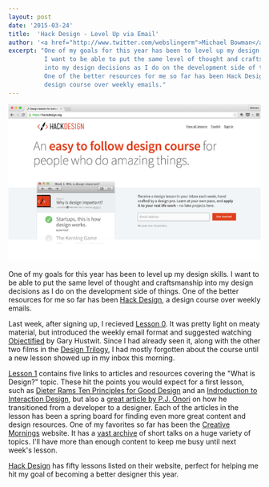 ```yaml
---
layout: post
date: '2015-03-24'
title:  'Hack Design - Level Up via Email'
author: '<a href="http://www.twitter.com/webslingerm">Michael Bowman</a>'
excerpt: "One of my goals for this year has been to level up my design skills.
          I want to be able to put the same level of thought and craftsmanship
          into my design decisions as I do on the development side of things.
          One of the better resources for me so far has been Hack Design, a
          design course over weekly emails."
---
```


<div class="post-image">
    <img src="/assets/hackdesign.png" alt="Hack Design website in Chrome" />
</div>

<p class="typl8-drop-cap">
One of my goals for this year has been to level up my design skills.
I want to be able to put the same level of thought and craftsmanship
into my design decisions as I do on the development side of things.
One of the better resources for me so far has been
<a href="http://hackdesign.org">Hack Design</a>,
a design course over weekly emails.
</p>

Last week, after signing up, I recieved
[Lesson 0](https://hackdesign.org/lessons/0). It was pretty light on
meaty material, but introduced the weekly email format and suggested
watching [Objectified](http://www.netflix.com/WiMovie/70114976?trkid=439131)
by Gary Hustwit. Since I had already seen it, along with the other two
films in the [Design Trilogy](http://en.wikipedia.org/wiki/Design_Trilogy),
I had mostly forgotten about the course until a new lesson
showed up in my inbox this morning.

[Lesson 1](https://hackdesign.org/lessons/1) contains five links to articles
and resources covering the "What is Design?" topic. These hit the points
you would expect for a first lesson, such as
[Dieter Rams Ten Principles for Good Design](https://www.vitsoe.com/gb/about/good-design)
and an
[Indroduction to Interaction Design](http://www.uxbooth.com/articles/complete-beginners-guide-to-interaction-design/),
but also a
[great article by P.J. Onori](http://somerandomdude.com/2012/01/10/transition-from-development-to-design/)
on how he transitioned from a developer to a designer. Each of the articles
in the lesson has been a spring board for finding even more great
content and design resources. One of my favorites so far has been the
[Creative Mornings](http://creativemornings.com/) website. It has
a [vast archive](http://creativemornings.com/talks) of short talks on a
huge variety of topics. I'll have more than enough content to keep me busy
until next week's lesson.

[Hack Design](http://hackdesign.org) has fifty lessons listed on their website,
perfect for helping me hit my goal of becoming a better designer this year.
